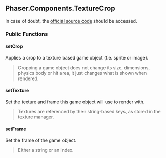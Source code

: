 ## Phaser.Components.TextureCrop

In case of doubt, the [official source code](https://github.com/photonstorm/phaser) should be accessed.

### Public Functions

#### setCrop
Applies a crop to a texture based game object (f.e. sprite or image).

> Cropping a game object does not change its size, dimensions, physics body or hit area, it just
changes what is shown when rendered.

#### setTexture
Set the texture and frame this game object will use to render with.

> Textures are referenced by their string-based keys, as stored in the texture manager.

#### setFrame
Set the frame of the game object.

> Either a string or an index.
